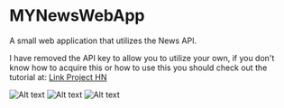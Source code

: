 # MYNewsWebApp
A small web application that utilizes the News API.

I have removed the API key to allow you to utilize your own, if you don't know how to acquire this or how to use this you should check out the tutorial at: <a href = "https://project-hn.000webhostapp.com/article/14">Link Project HN</a>

![Alt text](https://project-hn.000webhostapp.com/storage/articles/1/14/screengrab_1.png)
![Alt text](https://project-hn.000webhostapp.com/storage/articles/1/14/screengrab_2.png)
![Alt text](https://project-hn.000webhostapp.com/storage/articles/1/14/screengrab_3.png)

